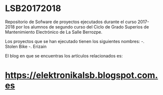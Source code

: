 # LSB20172018

Repositorio de Sofware de proyectos ejecutados durante el curso 2017-2018 por los alumnos de segundo curso del Ciclo de Grado Superios de Mantenimiento Electrónico de La Salle Berrozpe. 

Los proyectos que se han ejecutado tienen los siguientes nombres:
      -. Stolen Bike
      -. Erizain

El blog en que se encuentras los artículos relacionados es: 
# https://elektronikalsb.blogspot.com.es
